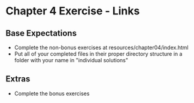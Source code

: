 # Chapter 4 Exercise - Links

## Base Expectations
* Complete the non-bonus exercises at resources/chapter04/index.html
* Put all of your completed files in their proper directory structure in a folder with your name in "individual solutions"

## Extras
* Complete the bonus exercises